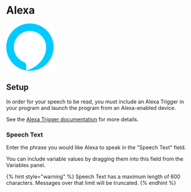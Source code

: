# Alexa

![Have Alexa speak a phrase.](../../.gitbook/assets/alexa_128x128.png)

## Setup

In order for your speech to be read, you must include an Alexa Trigger in your program and launch the program from an Alexa-enabled device.

See the [Alexa Trigger documentation](../triggers/alexa-trigger.md) for more details.

### Speech Text

Enter the phrase you would like Alexa to speak in the "Speech Text" field.

You can include variable values by dragging them into this field from the Variables panel.

{% hint style="warning" %}
Speech Text has a maximum length of 600 characters. Messages over that limit will be truncated.
{% endhint %}

